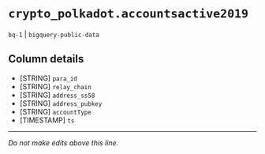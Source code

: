 # `crypto_polkadot.accountsactive2019`
`bq-1` | `bigquery-public-data`

## Column details
* [STRING]    `para_id`
* [STRING]    `relay_chain`
* [STRING]    `address_ss58`
* [STRING]    `address_pubkey`
* [STRING]    `accountType`
* [TIMESTAMP] `ts`

-------------------------------------------------------------------------------
*Do not make edits above this line.*
